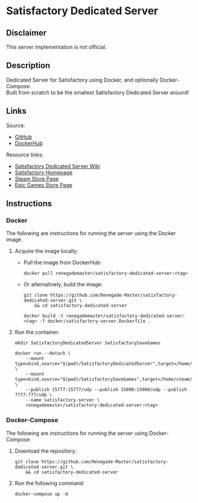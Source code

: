 # Satisfactory Dedicated Server

## Disclaimer

This server implementation is not official.

## Description

Dedicated Server for Satisfactory using Docker, and optionally Docker-Compose.  
Built from scratch to be the smallest Satisfactory Dedicated Server around!

## Links

Source:

- [GitHub](https://github.com/Renegade-Master/satisfactory-dedicated-server)
- [DockerHub](https://hub.docker.com/r/renegademaster/satisfactory-dedicated-server)

Resource links:

- [Satisfactory Dedicated Server Wiki](https://satisfactory.fandom.com/wiki/Dedicated_servers)
- [Satisfactory Homepage](https://www.satisfactorygame.com/)
- [Steam Store Page](https://store.steampowered.com/app/526870/satisfactory)
- [Epic Games Store Page](https://www.epicgames.com/store/en-US/p/satisfactory)

## Instructions

### Docker

The following are instructions for running the server using the Docker image.

1. Acquire the image locally:
    * Pull the image from DockerHub:

      ```shell
      docker pull renegademaster/satisfactory-dedicated-server:<tag>
      ```
    * Or alternatively, build the image:

      ```shell
      git clone https://github.com/Renegade-Master/satisfactory-dedicated-server.git \
          && cd satisfactory-dedicated-server

      docker build -t renegademaster/satisfactory-dedicated-server:<tag> -f docker/satisfactory-server.Dockerfile .
      ```

2. Run the container:

   ```shell
   mkdir SatisfactoryDedicatedServer SatisfactorySaveGames

   docker run --detach \
       --mount type=bind,source="$(pwd)/SatisfactoryDedicatedServer",target=/home/steam/SatisfactoryDedicatedServer \
       --mount type=bind,source="$(pwd)/SatisfactorySaveGames",target=/home/steam/.config/Epic/FactoryGame/Saved/SaveGames \
       --publish 15777:15777/udp --publish 15000:15000/udp --publish 7777:777/udp \
       --name satisfactory-server \
       renegademaster/satisfactory-dedicated-server:<tag>
   ```

### Docker-Compose

The following are instructions for running the server using Docker-Compose.

1. Download the repository:

   ```shell
   git clone https://github.com/Renegade-Master/satisfactory-dedicated-server.git \
       && cd satisfactory-dedicated-server
   ```
2. Run the following command:

   ```shell
   docker-compose up -d
   ```
